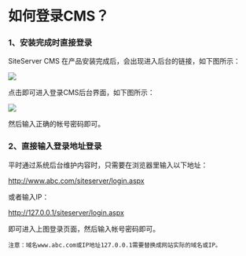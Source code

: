 # 如何登录CMS？


### 1、安装完成时直接登录

SiteServer CMS 在产品安装完成后，会出现进入后台的链接，如下图所示：

![](/assets/245.jpg)

点击即可进入登录CMS后台界面，如下图所示：

![](/assets/212.jpg)

然后输入正确的帐号密码即可。

### 2、直接输入登录地址登录

平时通过系统后台维护内容时，只需要在浏览器里输入以下地址：

http://www.abc.com/siteserver/login.aspx

或者输入IP：

http://127.0.0.1/siteserver/login.aspx

即可进入上图登录页面，然后输入帐号密码即可。

    注意：域名www.abc.com或IP地址127.0.0.1需要替换成网站实际的域名或IP。


